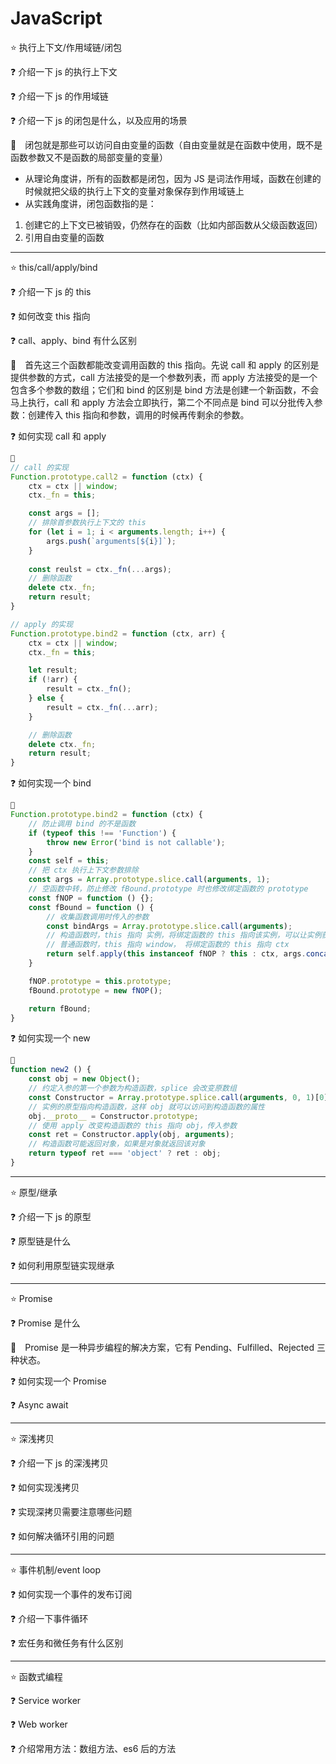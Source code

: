 # JavaScript

⭐ 执行上下文/作用域链/闭包

❓ 介绍一下 js 的执行上下文

❓ 介绍一下 js 的作用域链

❓ 介绍一下 js 的闭包是什么，以及应用的场景

🤔&emsp;闭包就是那些可以访问自由变量的函数（自由变量就是在函数中使用，既不是函数参数又不是函数的局部变量的变量）

* 从理论角度讲，所有的函数都是闭包，因为 JS 是词法作用域，函数在创建的时候就把父级的执行上下文的变量对象保存到作用域链上
* 从实践角度讲，闭包函数指的是：
1. 创建它的上下文已被销毁，仍然存在的函数（比如内部函数从父级函数返回）
2. 引用自由变量的函数

---

⭐ this/call/apply/bind

❓ 介绍一下 js 的 this

❓ 如何改变 this 指向

❓ call、apply、bind 有什么区别

🤔&emsp;首先这三个函数都能改变调用函数的 this 指向。先说 call 和 apply 的区别是提供参数的方式，call 方法接受的是一个参数列表，而 apply 方法接受的是一个包含多个参数的数组；它们和 bind 的区别是 bind 方法是创建一个新函数，不会马上执行，call 和 apply 方法会立即执行，第二个不同点是 bind 可以分批传入参数：创建传入 this 指向和参数，调用的时候再传剩余的参数。

❓ 如何实现 call 和 apply

```javascript
🤔
// call 的实现
Function.prototype.call2 = function (ctx) {
    ctx = ctx || window;
    ctx._fn = this;

    const args = [];
    // 排除首参数执行上下文的 this
    for (let i = 1; i < arguments.length; i++) {
        args.push(`arguments[${i}]`);
    }
    
    const reulst = ctx._fn(...args);
    // 删除函数
    delete ctx._fn;
    return result;
}

// apply 的实现
Function.prototype.bind2 = function (ctx, arr) {
    ctx = ctx || window;
    ctx._fn = this;

    let result;
    if (!arr) {
        result = ctx._fn();
    } else {
        result = ctx._fn(...arr);
    }

    // 删除函数
    delete ctx._fn;
    return result;
}
```

❓ 如何实现一个 bind

```javascript
🤔
Function.prototype.bind2 = function (ctx) {
    // 防止调用 bind 的不是函数
    if (typeof this !== 'Function') {
        throw new Error('bind is not callable');
    }
    const self = this;
    // 把 ctx 执行上下文参数排除
    const args = Array.prototype.slice.call(arguments, 1);
    // 空函数中转，防止修改 fBound.prototype 时也修改绑定函数的 prototype
    const fNOP = function () {};
    const fBound = function () {
        // 收集函数调用时传入的参数
        const bindArgs = Array.prototype.slice.call(arguments);
        // 构造函数时，this 指向 实例，将绑定函数的 this 指向该实例，可以让实例获得来自绑定函数的值
        // 普通函数时，this 指向 window， 将绑定函数的 this 指向 ctx
        return self.apply(this instanceof fNOP ? this : ctx, args.concat(bindArgs));
    }

    fNOP.prototype = this.prototype;
    fBound.prototype = new fNOP();

    return fBound;
}
```

❓ 如何实现一个 new

```javascript
🤔
function new2 () {
    const obj = new Object();
    // 约定入参的第一个参数为构造函数，splice 会改变原数组
    const Constructor = Array.prototype.splice.call(arguments, 0, 1)[0];
    // 实例的原型指向构造函数，这样 obj 就可以访问到构造函数的属性
    obj.__proto__ = Constructor.prototype;
    // 使用 apply 改变构造函数的 this 指向 obj，传入参数
    const ret = Constructor.apply(obj, arguments);
    // 构造函数可能返回对象，如果是对象就返回该对象
    return typeof ret === 'object' ? ret : obj;
}

```

---

⭐ 原型/继承

❓ 介绍一下 js 的原型

❓ 原型链是什么

❓ 如何利用原型链实现继承

---

⭐ Promise

❓ Promise 是什么

🤔&emsp;Promise 是一种异步编程的解决方案，它有 Pending、Fulfilled、Rejected 三种状态。

❓ 如何实现一个 Promise

❓ Async await

---

⭐ 深浅拷贝

❓ 介绍一下 js 的深浅拷贝

❓ 如何实现浅拷贝

❓ 实现深拷贝需要注意哪些问题

❓ 如何解决循环引用的问题

---

⭐ 事件机制/event loop

❓ 如何实现一个事件的发布订阅

❓ 介绍一下事件循环

❓ 宏任务和微任务有什么区别

---

⭐ 函数式编程

❓ Service worker

❓ Web worker

❓ 介绍常用方法：数组方法、es6 后的方法
